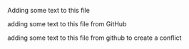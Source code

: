 Adding some text to this file

adding some text to this file from GitHub

adding some text to this file from github to create a conflict
